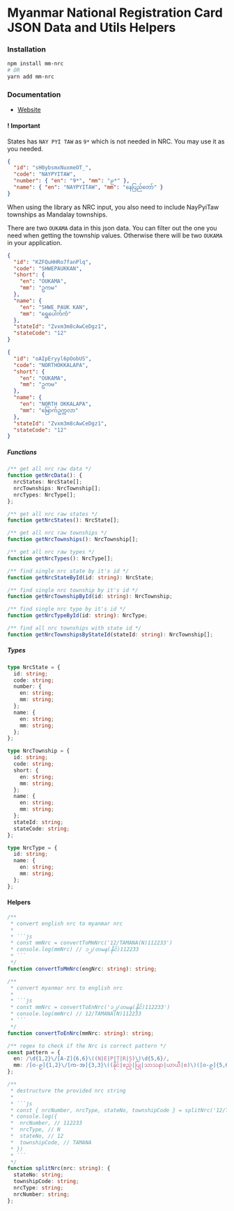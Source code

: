 # Myanmar National Registration Card JSON Data and Utils Helpers

### Installation

```sh
npm install mm-nrc
# OR
yarn add mm-nrc
```

### Documentation

- [Website](https://wai-lin.gitbook.io/mm-nrc/)

#### ! Important

States has `NAY PYI TAW` as `9*` which is not needed in NRC. You may use it as you needed.

```json
{
  "id": "sH0ybsmxNuxmeOT_",
  "code": "NAYPYITAW",
  "number": { "en": "9*", "mm": "၉*" },
  "name": { "en": "NAYPYITAW", "mm": "နေပြည်တော်" }
}
```

When using the library as NRC input, you also need to include NayPyiTaw townships as Mandalay townships.

There are two `OUKAMA` data in this json data. You can filter out the one you need when getting the township values. Otherwise there will be two `OUKAMA` in your application.

```json
{
  "id": "KZFQuHHRo7fanPlq",
  "code": "SHWEPAUKKAN",
  "short": {
    "en": "OUKAMA",
    "mm": "ဥကမ"
  },
  "name": {
    "en": "SHWE PAUK KAN",
    "mm": "ရွှေပေါက်ကံ"
  },
  "stateId": "Zvxm3m8cAwCeDgz1",
  "stateCode": "12"
}

{
  "id": "oAIpEryyl6pOobUS",
  "code": "NORTHOKKALAPA",
  "short": {
    "en": "OUKAMA",
    "mm": "ဥကမ"
  },
  "name": {
    "en": "NORTH OKKALAPA",
    "mm": "မြောက်ဥက္ကလာ"
  },
  "stateId": "Zvxm3m8cAwCeDgz1",
  "stateCode": "12"
}
```

##### Functions

```ts
/** get all nrc raw data */
function getNrcData(): {
  nrcStates: NrcState[];
  nrcTownships: NrcTownship[];
  nrcTypes: NrcType[];
};

/** get all nrc raw states */
function getNrcStates(): NrcState[];

/** get all nrc raw townships */
function getNrcTownships(): NrcTownship[];

/** get all nrc raw types */
function getNrcTypes(): NrcType[];

/** find single nrc state by it's id */
function getNrcStateById(id: string): NrcState;

/** find single nrc township by it's id */
function getNrcTownshipById(id: string): NrcTownship;

/** find single nrc type by it's id */
function getNrcTypeById(id: string): NrcType;

/** find all nrc townships with state id */
function getNrcTownshipsByStateId(stateId: string): NrcTownship[];
```

##### Types

```ts
type NrcState = {
  id: string;
  code: string;
  number: {
    en: string;
    mm: string;
  };
  name: {
    en: string;
    mm: string;
  };
};

type NrcTownship = {
  id: string;
  code: string;
  short: {
    en: string;
    mm: string;
  };
  name: {
    en: string;
    mm: string;
  };
  stateId: string;
  stateCode: string;
};

type NrcType = {
  id: string;
  name: {
    en: string;
    mm: string;
  };
};
```

#### Helpers

````ts
/**
 * convert english nrc to myanmar nrc
 *
 * ```js
 * const mmNrc = convertToMmNrc('12/TAMANA(N)112233')
 * console.log(mmNrc) // ၁၂/တမန(နိုင်)112233
 * ```
 */
function convertToMmNrc(engNrc: string): string;

/**
 * convert myanmar nrc to english nrc
 *
 * ```js
 * const mmNrc = convertToEnNrc('၁၂/တမန(နိုင်)112233')
 * console.log(mmNrc) // 12/TAMANA(N)112233
 * ```
 */
function convertToEnNrc(mmNrc: string): string;

/** regex to check if the Nrc is correct pattern */
const pattern = {
  en: /\d{1,2}\/[A-Z]{6,6}\((N|E|P|T|R|S)\)\d{5,6}/,
  mm: /[၀-၉]{1,2}\/[က-အ]{3,3}\((နိုင်|ဧည့်|ပြု|သာသနာ|ယာယီ|စ)\)([၀-၉]{5,6}|[0-9]{5,6})/,
};

/**
 * destructure the provided nrc string
 *
 * ```js
 * const { nrcNumber, nrcType, stateNo, townshipCode } = splitNrc('12/TAMANA(N)112233')
 * console.log({
 *  nrcNumber, // 112233
 *  nrcType, // N
 *  stateNo, // 12
 *  townshipCode, // TAMANA
 * })
 * ```
 */
function splitNrc(nrc: string): {
  stateNo: string;
  townshipCode: string;
  nrcType: string;
  nrcNumber: string;
};
````
